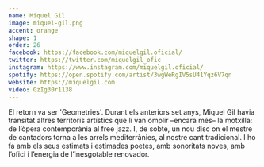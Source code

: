 ```yaml
---
name: Miquel Gil
image: miquel-gil.png
accent: orange
shape: 1
order: 26
facebook: https://facebook.com/miquelgil.oficial/
twitter: https://twitter.com/miquelgil_ofic
instagram: https://www.instagram.com/miquelgil.oficial/
spotify: https://open.spotify.com/artist/3wgWeRgIV5sU41Yqz6V7qn
website: https://miquelgil.com
video: GzIg30r1138
---
```


El retorn va ser 'Geometries'. Durant els anteriors set anys, Miquel Gil havia transitat altres territoris artístics que li van omplir –encara més– la motxilla: de l’òpera contemporània al free jazz. I, de sobte, un nou disc on el mestre de cantadors torna a les arrels mediterrànies, al nostre cant tradicional. I ho fa amb els seus estimats i estimades poetes, amb sonoritats noves, amb l’ofici i l’energia de l’inesgotable renovador.
